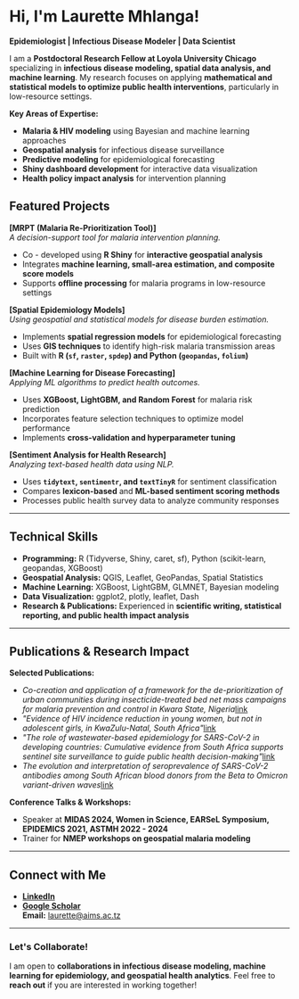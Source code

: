 # Hi, I'm Laurette Mhlanga!
**Epidemiologist | Infectious Disease Modeler | Data Scientist**

I am a **Postdoctoral Research Fellow at Loyola University Chicago** specializing in **infectious disease modeling, spatial data analysis, and machine learning**. My research focuses on applying **mathematical and statistical models to optimize public health interventions**, particularly in low-resource settings.

 **Key Areas of Expertise:**
- **Malaria & HIV modeling** using Bayesian and machine learning approaches
- **Geospatial analysis** for infectious disease surveillance
- **Predictive modeling** for epidemiological forecasting
- **Shiny dashboard development** for interactive data visualization
- **Health policy impact analysis** for intervention planning

## Featured Projects

 **[MRPT (Malaria Re-Prioritization Tool)]**  
_A decision-support tool for malaria intervention planning._  
- Co - developed using **R Shiny** for **interactive geospatial analysis**
- Integrates **machine learning, small-area estimation, and composite score models**
- Supports **offline processing** for malaria programs in low-resource settings

 **[Spatial Epidemiology Models]**  
_Using geospatial and statistical models for disease burden estimation._  
- Implements **spatial regression models** for epidemiological forecasting  
- Uses **GIS techniques** to identify high-risk malaria transmission areas  
- Built with **R (`sf`, `raster`, `spdep`) and Python (`geopandas`, `folium`)**

**[Machine Learning for Disease Forecasting]**  
_Applying ML algorithms to predict health outcomes._  
- Uses **XGBoost, LightGBM, and Random Forest** for malaria risk prediction  
- Incorporates feature selection techniques to optimize model performance  
- Implements **cross-validation and hyperparameter tuning**  

 **[Sentiment Analysis for Health Research]**  
_Analyzing text-based health data using NLP._  
- Uses **`tidytext`, `sentimentr`, and `textTinyR`** for sentiment classification  
- Compares **lexicon-based** and **ML-based sentiment scoring methods**  
- Processes public health survey data to analyze community responses  

---

## Technical Skills
- **Programming:** R (Tidyverse, Shiny, caret, sf), Python (scikit-learn, geopandas, XGBoost)  
- **Geospatial Analysis:** QGIS, Leaflet, GeoPandas, Spatial Statistics  
- **Machine Learning:** XGBoost, LightGBM, GLMNET, Bayesian modeling  
- **Data Visualization:** ggplot2, plotly, leaflet, Dash  
 - **Research & Publications:** Experienced in **scientific writing, statistical reporting, and public health impact analysis**  

---

## Publications & Research Impact
**Selected Publications:**  
- _Co-creation and application of a framework for the de-prioritization of urban communities during insecticide-treated bed net mass campaigns for malaria prevention and control in Kwara State, Nigeria_[link](https://link.springer.com/article/10.1186/s44263-025-00126-0)
- _"Evidence of HIV incidence reduction in young women, but not in adolescent girls, in KwaZulu-Natal, South Africa"_[link](https://doi.org/10.1016/j.ijregi.2023.07.004) 
- _"The role of wastewater-based epidemiology for SARS-CoV-2 in developing countries: Cumulative evidence from South Africa supports sentinel site surveillance to guide public health decision-making"_[link](https://doi.org/10.1016/j.scitotenv.2023.165817)
- _The evolution and interpretation of seroprevalence of SARS-CoV-2 antibodies among South African blood donors from the Beta to Omicron variant-driven waves_[link](https://doi.org/10.1111/vox.13571)


**Conference Talks & Workshops:**  
- Speaker at **MIDAS 2024, Women in Science, EARSeL Symposium, EPIDEMICS 2021, ASTMH 2022 - 2024**
- Trainer for **NMEP workshops on geospatial malaria modeling**  

---

## Connect with Me
 - **[LinkedIn](https://www.linkedin.com/in/laurette-mhlanga-phd-6b94912b/)**  
 - **[Google Scholar](https://scholar.google.com/scholar?as_ylo=2024&q=laurette+mhlanga&hl=en&as_sdt=0,14)**  
**Email:** laurette@aims.ac.tz  

---

### **Let's Collaborate!**
I am open to **collaborations in infectious disease modeling, machine learning for epidemiology, and geospatial health analytics**. Feel free to **reach out** if you are interested in working together!  
